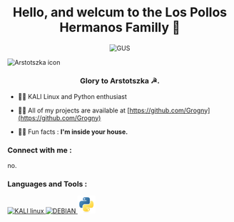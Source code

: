 <h1 align="center">Hello, and welcum to the Los Pollos Hermanos Familly 🍗 </h1>
<p align="center">
<img src="https://media.tenor.com/-ZTRnNnkX6gAAAAC/gustavo-fring.gif" alt="GUS" align="center" width="100" height="100"/> 
</p>
<img src="https://o.remove.bg/downloads/ddf296f1-e069-4dd2-a79c-d83988731d65/image-removebg-preview.png" alt="Arstotszka icon" align="center" width="50" height="50"/><h3 align="center"> Glory to Arstotszka ☭.</h3>

- 👨‍💻 KALI Linux and Python enthusiast

- 👨‍💻 All of my projects are available at [https://github.com/Grogny](https://github.com/Grogny)

- 👨‍💻 Fun facts : **I'm inside your house.**

<h3 align="left">Connect with me :</h3>
no.
<p align="left">
</p>

<h3 align="left">Languages and Tools :</h3>
<p align="left"> <a href="https://www.kali.org/" target="_blank" rel="noreferrer"> <img src="https://img.icons8.com/?size=512&id=qBWtR72kluCU&format=png" alt="KALI linux" width="50" height="50"/> </a> <a href="https://www.debian.org/" target="_blank" rel="noreferrer"> <img src="https://cdn1.iconfinder.com/data/icons/Vista-Inspirate_1.0/128x128/apps/debian.png" alt="DEBIAN" width="40" height="40"/> </a> <a href="https://www.python.org" target="_blank" rel="noreferrer"> <img src="https://raw.githubusercontent.com/devicons/devicon/master/icons/python/python-original.svg" alt="python" width="40" height="40"/> </a> </p>
